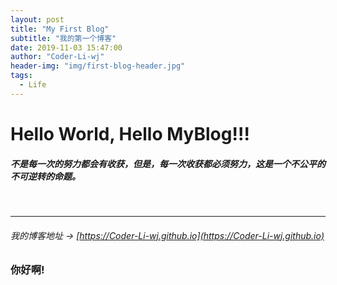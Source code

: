 ```yaml
---
layout: post
title: "My First Blog"
subtitle: "我的第一个博客"
date: 2019-11-03 15:47:00
author: "Coder-Li-wj"
header-img: "img/first-blog-header.jpg"
tags:
  - Life
---
```


# Hello World, Hello MyBlog!!!

##### 不是每一次的努力都会有收获，但是，每一次收获都必须努力，这是一个不公平的不可逆转的命题。

<br> 
<hr>

###### 我的博客地址 &rarr; [https://Coder-Li-wj.github.io](https://Coder-Li-wj.github.io)

### 你好啊!
